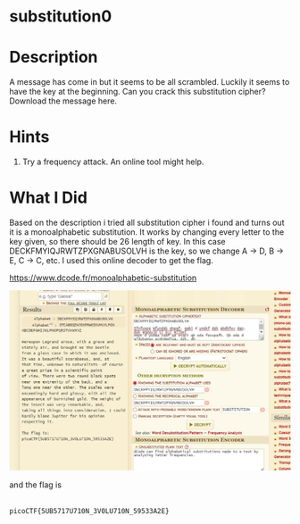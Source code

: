 # substitution0

# Description
A message has come in but it seems to be all scrambled. Luckily it seems to have the key at the beginning. Can you crack this substitution cipher?
Download the message here.

# Hints
1. Try a frequency attack. An online tool might help.

# What I Did
Based on the description i tried all substitution cipher i found and turns out it is a 
monoalphabetic substitution. It works by changing every letter to the key given, so there
should be 26 length of key. In this case DECKFMYIQJRWTZPXGNABUSOLVH  is the key, so 
we change A -> D, B -> E, C -> C, etc.
I used this online decoder to get the flag.

https://www.dcode.fr/monoalphabetic-substitution

<img src="Pic_1.jpg">

and the flag is

``` 

picoCTF{5UB5717U710N_3V0LU710N_59533A2E}

```